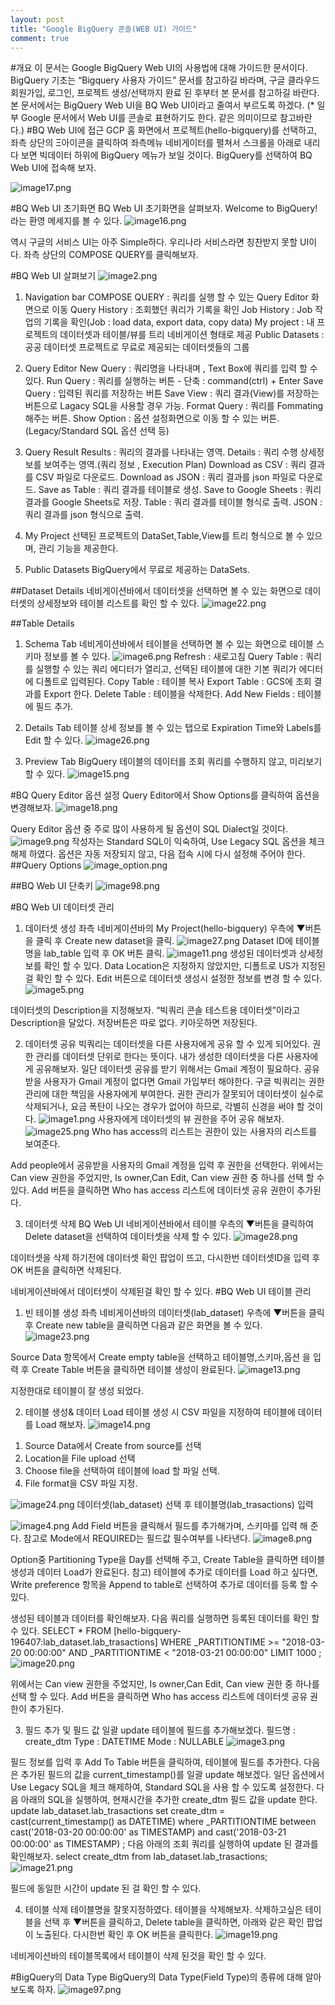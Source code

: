 ```yaml
---
layout: post
title: "Google BigQuery 콘솔(WEB UI) 가이드"
comment: true
---
```

#개요
이 문서는 Google BigQuery Web UI의 사용법에 대해 가이드한 문서이다.
BigQuery 기초는 “Bigquery 사용자 가이드” 문서를 참고하길 바라며, 구글 클라우드 회원가입, 로그인, 프로젝트 생성/선택까지 완료 된 후부터 본 문서를 참고하길 바란다.
본 문서에서는 BigQuery Web UI을 BQ Web UI이라고 줄여서 부르도록 하겠다.
(* 일부 Google 문서에서 Web UI를 콘솔로 표현하기도 한다. 같은 의미이므로 참고바란다.)
#BQ Web UI에 접근
GCP 홈 화면에서 프로젝트(hello-bigquery)를 선택하고, 좌측 상단의 Ξ아이콘을 클릭하여 좌측메뉴 네비게이터를 펼쳐서 스크롤을 아래로 내리다 보면 빅데이터 하위에 BigQuery 메뉴가 보일 것이다.
BigQuery를 선택하여 BQ Web UI에 접속해 보자.

![image17.png](https://nohjiho.github.io/images/cloud/bigquery/user/image17.png)


#BQ Web UI 초기화면
BQ Web UI 초기화면을 살펴보자. Welcome to BigQuery! 라는 환영 메세지를 볼 수 있다.
![image16.png](https://nohjiho.github.io/images/cloud/bigquery/user/image16.png)

역시 구글의 서비스 UI는  아주 Simple하다. 우리나라 서비스라면 칭찬받지 못할 UI이다.
좌측 상단의 COMPOSE QUERY를 클릭해보자. 

#BQ Web UI 살펴보기
![image2.png](https://nohjiho.github.io/images/cloud/bigquery/user/image2.png)

1. Navigation bar
COMPOSE QUERY : 쿼리를 실행 할 수 있는 Query Editor 화면으로 이동
Query History : 조회했던 쿼리가 기록을 확인
Job History : Job 작업의 기록을 확인(Job : load data, export data, copy data) 
My project : 내 프로젝트의 데이터셋과 테이블/뷰를 트리 네비게이션 형태로 제공
Public Datasets :  공공 데이터셋 프로젝트로 무료로 제공되는 데이터셋들의 그룹

2. Query Editor
New Query : 쿼리명을 나타내며 , Text Box에 쿼리를 입력 할 수 있다.
Run Query : 쿼리를 실행하는 버튼 - 단축 : command(ctrl) + Enter
Save Query : 입력된 쿼리를 저장하는 버튼
Save View : 쿼리 결과(View)를 저장하는 버튼으로 Lagacy SQL을 사용할 경우 가능.
Format Query : 쿼리를 Fommating 해주는 버튼.
Show Option : 옵션 설정화면으로 이동 할 수 있는 버튼. (Legacy/Standard SQL 옵션 선택 등)

3. Query Result
Results : 쿼리의 결과를 나타내는 영역.
Details :  쿼리 수행 상세정보를 보여주는 영역.(쿼리 정보 , Execution Plan)
Download as CSV : 쿼리 결과를 CSV 파일로 다운로드.
Download as JSON : 쿼리 결과를 json 파일로 다운로드.
Save as Table : 쿼리 결과를 테이블로 생성.
Save to Google Sheets : 쿼리 결과를 Google Sheets로 저장.
Table : 쿼리 결과를 테이블 형식로 출력.
JSON : 쿼리 결과를 json 형식으로 출력.

4. My Project
선택된 프로젝트의 DataSet,Table,View를 트리 형식으로 볼 수 있으며, 관리 기능을 제공한다.

5. Public Datasets
BigQuery에서 무료로 제공하는 DataSets.

##Dataset Details
네비게이션바에서 데이터셋을 선택하면 볼 수 있는 화면으로 데이터셋의 상세정보와 테이블 리스트를 확인 할 수 있다.
 ![image22.png](https://nohjiho.github.io/images/cloud/bigquery/user/image22.png)
 
##Table Details
1. Schema Tab
네비게이션바에서 테이블을 선택하면 볼 수 있는 화면으로 테이블 스키마 정보를 볼 수 있다. 
![image6.png](https://nohjiho.github.io/images/cloud/bigquery/user/image6.png)
Refresh :  새로고침
Query Table :  쿼리를 실행할 수 있는 쿼리 에디터가 열리고, 선택된 테이블에 대한 기본 쿼리가 
에디터에 디폴트로 입력된다.
Copy Table : 테이블 복사
Export Table : GCS에 조회 결과를 Export 한다.
Delete Table : 테이블을 삭제한다.
Add New Fields : 테이블에 필드 추가.

2. Details Tab
테이블 상세 정보를 볼 수 있는 탭으로 Expiration Time와 Labels를 Edit 할 수 있다.
![image26.png](https://nohjiho.github.io/images/cloud/bigquery/user/image26.png)

3. Preview Tab
BigQuery 테이블의 데이터를 조회 쿼리를 수행하지 않고, 미리보기 할 수 있다.
![image15.png](https://nohjiho.github.io/images/cloud/bigquery/user/image15.png)

#BQ Query Editor 옵션 설정
Query Editor에서 Show Options를 클릭하여 옵션을 변경해보자.
![image18.png](https://nohjiho.github.io/images/cloud/bigquery/user/image18.png)

Query Editor 옵션 중 주로 많이 사용하게 될 옵션이 SQL Dialect일 것이다.
![image9.png](https://nohjiho.github.io/images/cloud/bigquery/user/image9.png)
작성자는 Standard SQL이 익숙하여, Use Legacy SQL 옵션을 체크 해제 하였다.
옵션은 자동 저장되지 않고, 다음 접속 시에 다시 설정해 주어야 한다.
##Query Options
![image_option.png](https://nohjiho.github.io/images/cloud/bigquery/user/image_option.png)

##BQ Web UI 단축키
![image98.png](https://nohjiho.github.io/images/cloud/bigquery/user/image98.png)

#BQ Web UI 데이터셋 관리
1. 데이터셋 생성
좌측 네비게이션바의 My Project(hello-bigquery) 우측에 ▼버튼을 클릭 후 Create new dataset을 클릭.
![image27.png](https://nohjiho.github.io/images/cloud/bigquery/user/image27.png)
Dataset ID에 테이블명을 lab_table 입력 후 OK 버튼 클릭.
![image11.png](https://nohjiho.github.io/images/cloud/bigquery/user/image11.png)
생성된 데이터셋과 상세정보를 확인 할 수 있다.
Data Location은 지정하지 않았지만, 디폴트로 US가 지정된걸 확인 할 수 있다.
Edit 버튼으로 데이터셋 생성시 설정한 정보를 변경 할 수 있다.
![image5.png](https://nohjiho.github.io/images/cloud/bigquery/user/image5.png)

데이터셋의 Description을 지정해보자. “빅쿼리 콘솔 테스트용 데이터셋”이라고 Description을 달았다. 저장버튼은 따로 없다. 키아웃하면 저장된다.

2. 데이터셋 공유
빅쿼리는 데이터셋을 다른 사용자에게 공유 할 수 있게 되어있다. 권한 관리를 데이터셋 단위로 한다는 뜻이다.
내가 생성한 데이터셋을 다른 사용자에게 공유해보자.
일단 데이터셋 공유를 받기 위해서는 Gmail 계정이 필요하다. 공유받을 사용자가 Gmail 계정이 없다면 Gmail 가입부터 해야한다.
구글 빅쿼리는 권한관리에 대한 책임을 사용자에게 부여한다. 권한 관리가 잘못되어 데이터셋이 실수로 삭제되거나, 요금 폭탄이 나오는 경우가 없어야 하므로, 각별히 신경을 써야 할 것이다.
![image1.png](https://nohjiho.github.io/images/cloud/bigquery/user/image1.png)
사용자에게 데이터셋의 뷰 권한을 주어 공유 해보자.
![image25.png](https://nohjiho.github.io/images/cloud/bigquery/user/image25.png)
Who has access의 리스트는 권한이 있는 사용자의 리스트를 보여준다.

Add people에서 공유받을 사용자의 Gmail 계정을 입력 후 권한을 선택한다.
위에서는 Can view 권한을 주었지만, Is owner,Can Edit, Can view 권한 중 하나를 선택 할 수 있다.
Add 버튼을 클릭하면 Who has access 리스트에 데이터셋 공유 권한이 추가된다.

3. 데이터셋 삭제
BQ Web UI 네비게이션바에서 테이블 우측의 ▼버튼을 클릭하여 Delete dataset을 선택하여 데이터셋을 삭제 할 수 있다.
![image28.png](https://nohjiho.github.io/images/cloud/bigquery/user/image28.png)

데이터셋을 삭제 하기전에 데이터셋 확인 팝업이 뜨고, 다시한번 데이터셋ID을 입력 후 OK 버튼을 클릭하면 삭제된다.

네비게이션바에서 데이터셋이 삭제된걸 확인 할 수 있다.
#BQ Web UI 테이블 관리
1. 빈 테이블 생성
좌측 네비게이션바의 데이터셋(lab_dataset) 우측에 ▼버튼을 클릭 후 Create new table을 클릭하면 다음과 같은 화면을 볼 수 있다.
![image23.png](https://nohjiho.github.io/images/cloud/bigquery/user/image23.png)

Source Data 항목에서 Create empty table을 선택하고 테이블명,스키마,옵션 을 입력 후
Create Table 버튼을 클릭하면 테이블 생성이 완료된다.
![image13.png](https://nohjiho.github.io/images/cloud/bigquery/user/image13.png)

지정한대로 테이블이 잘 생성 되었다. 

2. 테이블 생성& 데이터 Load
테이블 생성 시 CSV 파일을 지정하여 테이블에 데이터를 Load 해보자. 
![image14.png](https://nohjiho.github.io/images/cloud/bigquery/user/image14.png)
1)  Source Data에서 Create from source를 선택
2)  Location을 File upload 선택
3)  Choose file을 선택하여 테이블에 load 할 파일 선택.
4)  File format을 CSV 파일 지정.

![image24.png](https://nohjiho.github.io/images/cloud/bigquery/user/image24.png)
데이터셋(lab_dataset) 선택 후 테이블명(lab_trasactions) 입력

![image4.png](https://nohjiho.github.io/images/cloud/bigquery/user/image4.png)
Add Field 버튼을 클릭해서 필드를 추가해가며, 스키마를 입력 해 준다.
참고로 Mode에서 REQUIRED는 필드값 필수여부를 나타낸다.
![image8.png](https://nohjiho.github.io/images/cloud/bigquery/user/image8.png)

Option중 Partitioning Type을 Day를 선택해 주고, Create Table을 클릭하면 테이블 생성과 데이터 Load가 완료된다.
참고) 테이블에 추가로 데이터를 Load 하고 싶다면, Write preference 항목을 Append to table로 선택하여 추가로 데이터를 등록 할 수 있다.

생성된 테이블과 데이터를 확인해보자. 다음 쿼리를 실행하면 등록된 데이터를 확인 할 수 있다.
SELECT * 
FROM [hello-bigquery-196407:lab_dataset.lab_trasactions] 
WHERE _PARTITIONTIME >= "2018-03-20 00:00:00" AND _PARTITIONTIME < "2018-03-21 00:00:00" 
LIMIT 1000
;
![image20.png](https://nohjiho.github.io/images/cloud/bigquery/user/image20.png)

위에서는 Can view 권한을 주었지만, Is owner,Can Edit, Can view 권한 중 하나를 선택 할 수 있다.
Add 버튼을 클릭하면 Who has access 리스트에 데이터셋 공유 권한이 추가된다.

3. 필드 추가 및 필드 값 일괄 update
테이블에 필드를 추가해보겠다.
필드명 : create_dtm
Type : DATETIME
Mode : NULLABLE
![image3.png](https://nohjiho.github.io/images/cloud/bigquery/user/image3.png)

필드 정보를 입력 후 Add To Table 버튼을 클릭하여, 테이블에 필드를 추가한다.
다음은 추가된 필드의 값을 current_timestamp()를 일괄 update 해보겠다.
일단 옵션에서 Use Legacy SQL을 체크 해제하여, Standard SQL을 사용 할 수 있도록 설정한다.
다음 아래의 SQL을 실행하여, 현재시간을 추가한 create_dtm 필드 값을 update 한다.
update lab_dataset.lab_trasactions
set
  create_dtm = cast(current_timestamp() as DATETIME)
where _PARTITIONTIME between cast('2018-03-20 00:00:00' as TIMESTAMP) and cast('2018-03-21 00:00:00' as TIMESTAMP)
;
다음 아래의 조회 쿼리를 실행하여 update 된 결과를 확인해보자.
select create_dtm from lab_dataset.lab_trasactions;
![image21.png](https://nohjiho.github.io/images/cloud/bigquery/user/image21.png)

필드에 동일한 시간이 update 된 걸 확인 할 수 있다.

4. 테이블 삭제
테이블명을 잘못지정하였다. 테이블을 삭제해보자.
삭제하고싶은 테이블을 선택 후 ▼버튼을 클릭하고, Delete table을 클릭하면, 아래와 같은 확인 팝업이 노출된다.
다시한번 확인 후 OK 버튼을 클릭한다.
![image19.png](https://nohjiho.github.io/images/cloud/bigquery/user/image19.png)

네비게이션바의 테이블목록에서 테이블이 삭제 된것을 확인 할 수 있다.

#BigQuery의 Data Type
BigQuery의 Data Type(Field Type)의 종류에 대해 알아보도록 하자.
![image97.png](https://nohjiho.github.io/images/cloud/bigquery/user/image97.png)



